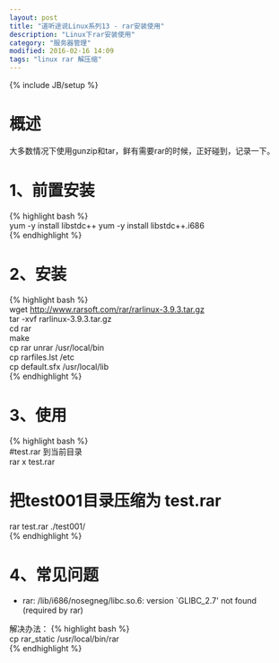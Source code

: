 ```yaml
---
layout: post
title: "道听途说Linux系列13 - rar安装使用"
description: "Linux下rar安装使用"
category: "服务器管理"
modified: 2016-02-16 14:09
tags: "linux rar 解压缩"
---
```

{% include JB/setup %}

# 概述

   大多数情况下使用gunzip和tar，鲜有需要rar的时候，正好碰到，记录一下。
   
# 1、前置安装

{% highlight bash %}  
yum -y install libstdc++
yum -y install libstdc++.i686  
{% endhighlight %} 

# 2、安装
{% highlight bash %}  
wget http://www.rarsoft.com/rar/rarlinux-3.9.3.tar.gz   
tar -xvf rarlinux-3.9.3.tar.gz   
cd rar   
make    
cp rar unrar /usr/local/bin  
cp rarfiles.lst /etc  
cp default.sfx /usr/local/lib   
{% endhighlight %}  

# 3、使用
{% highlight bash %}  
#test.rar 到当前目录  
rar x test.rar   
# 把test001目录压缩为 test.rar  
rar test.rar ./test001/   
{% endhighlight %} 

# 4、常见问题

* rar: /lib/i686/nosegneg/libc.so.6: version `GLIBC_2.7' not found (required by rar)

解决办法：
{% highlight bash %}  
cp rar_static /usr/local/bin/rar  
{% endhighlight %}  


